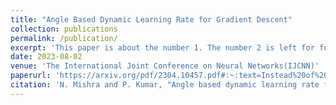 ```yaml
---
title: "Angle Based Dynamic Learning Rate for Gradient Descent"
collection: publications
permalink: /publication/
excerpt: 'This paper is about the number 1. The number 2 is left for future work.'
date: 2023-08-02
venue: 'The International Joint Conference on Neural Networks(IJCNN)'
paperurl: 'https://arxiv.org/pdf/2304.10457.pdf#:~:text=Instead%20of%20the%20traditional%20approach,helps%20us%20in%20determining%20a'
citation: 'N. Mishra and P. Kumar, "Angle based dynamic learning rate for gradient descent," 2023 International Joint Conference on Neural Networks (IJCNN), Gold Coast, Australia, 2023, pp. 1-8, doi: 10.1109/IJCNN54540.2023.10191702.'
---
```

<!-- This paper is about the number 1. The number 2 is left for future work.

[Download paper here](http://academicpages.github.io/files/paper1.pdf)

Recommended citation: Your Name, You. (2009). "Paper Title Number 1." <i>Journal 1</i>. 1(1). -->